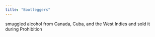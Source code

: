 ```yaml
---
title: "Bootleggers"
---
```

smuggled alcohol from Canada, Cuba, and the West Indies and sold it during Prohibition

